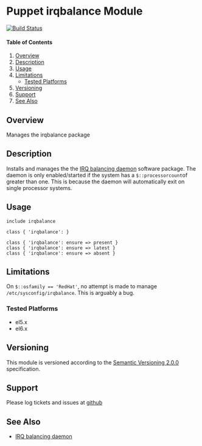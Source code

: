 Puppet irqbalance Module
========================

[![Build Status](https://travis-ci.org/jhoblitt/puppet-irqbalance.png)](https://travis-ci.org/jhoblitt/puppet-irqbalance)

#### Table of Contents

1. [Overview](#overview)
2. [Description](#description)
3. [Usage](#usage)
4. [Limitations](#limitations)
    * [Tested Platforms](#tested-platforms)
5. [Versioning](#versioning)
6. [Support](#support)
7. [See Also](#see-also)


Overview
--------

Manages the irqbalance package


Description
-----------

Installs and manages the the [IRQ balancing
daemon](https://github.com/Irqbalance/irqbalance) software package.  The daemon
is only enabled/started if the system has a `$::processorcount`of greater than
one.  This is because the daemon will automatically exit on single processor
systems.


Usage
-----

    include irqbalance

    class { 'irqbalance': }

    class { 'irqbalance': ensure => present }
    class { 'irqbalance': ensure => latest }
    class { 'irqbalance': ensure => absent }


Limitations
-----------

On `$::osfamily == 'RedHat'`, no attempt is made to manage
`/etc/sysconfig/irqbalance`.  This is arguably a bug.

### Tested Platforms

* el5.x
* el6.x


Versioning
----------

This module is versioned according to the [Semantic Versioning
2.0.0](http://semver.org/spec/v2.0.0.html) specification.


Support
-------

Please log tickets and issues at
[github](https://github.com/jhoblitt/puppet-irqbalance/issues)


See Also
--------

 * [IRQ balancing daemon](https://github.com/Irqbalance/irqbalance)
